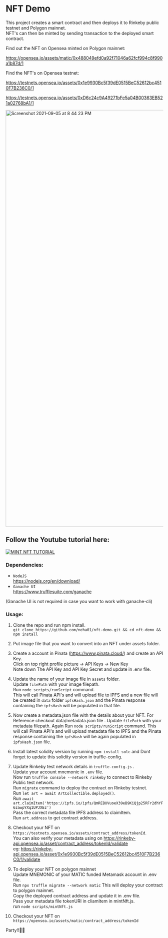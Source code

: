 # NFT Demo

This project creates a smart contract and then deploys it to Rinkeby public testnet and Polygon mainnet.  
NFT's can then be minted by sending transaction to the deployed smart contract.

Find out the NFT on Opensea minted on Polygon mainnet:

https://opensea.io/assets/matic/0x488049efd0a92f71046a62fcf994c8f990a1b87d/1

Find the NFT's on Opensea testnet:

https://testnets.opensea.io/assets/0x1e9930Bc5f39dE0515BeC52612bc4510F7B236C0/1

https://testnets.opensea.io/assets/0xD6c24c9A49271bFe5a04B00363EB521a02768bA1/1

<img width="1332" alt="Screenshot 2021-09-05 at 8 44 23 PM" src="https://user-images.githubusercontent.com/4893002/132132564-b0fb8524-3035-4e61-85db-17e5fda1fad6.png">

## Follow the Youtube tutorial here:

[![MINT NFT TUTORIAL](https://img.youtube.com/vi/axdymRYSHTs/0.jpg)](https://www.youtube.com/watch?v=axdymRYSHTs)

### Dependencies:

- `NodeJS`  
  https://nodejs.org/en/download/
- `Ganache UI`  
  https://www.trufflesuite.com/ganache

(Ganache UI is not required in case you want to work with ganache-cli)

### Usage:

1. Clone the repo and run npm install.  
   `git clone https://github.com/neha01/nft-demo.git && cd nft-demo && npm install`

2. Put image file that you want to convert into an NFT under assets folder.

3. Create a account in Pinata (https://www.pinata.cloud/) and create an API Key.  
   Click on top right profile picture -> API Keys -> New Key  
   Note down The API Key and API Key Secret and update in .env file.

4. Update the name of your image file in `assets` folder.  
   Update `filePath` with your image filepath.  
   Run `node scripts/runScript` command.  
   This will call Pinata API's and will upload file to IPFS and a new file will be created in `data` folder `ipfsHash.json` and the
   Pinata response containing the `ipfsHash` will be populated in that file.

5. Now create a metadata.json file with the details about your NFT. For Reference checkout data/metadata.json file .
   Update `filePath` with your metadata filepath.
   Again Run `node scripts/runScript` command.
   This will call Pinata API's and will upload metadata file to IPFS and the Pinata response containing the `ipfsHash` will be again populated in `ipfsHash.json` file.

6. Install latest solidity version by running `npm install solc` and Dont forget to update this solidity version in truffle-config.

7. Update Rinkeby test network details in `truffle-config.js` .  
   Update your account mnemonic in `.env` file.  
   Now run `truffle console --network rinkeby` to connect to Rinkeby Public test network.  
   Run `migrate` command to deploy the contract on Rinkeby testnet.  
   Run `let art = await ArtCollectible.deployed()`.  
   Run `await art.claimItem('https://ipfs.io/ipfs/QmREBUVuoeX39eB9KiQjp25RFr2dhYF6zawpYXq1UPJXEz')`  
   Pass the correct metadata file IPFS address to claimItem.  
   Run `art.address` to get contract address.

8. Checkout your NFT on
   `https://testnets.opensea.io/assets/contract_address/tokenId`.  
    You can also verify your metadata using on https://rinkeby-api.opensea.io/asset/contract_address/tokenId/validate  
    eg: https://rinkeby-api.opensea.io/asset/0x1e9930Bc5f39dE0515BeC52612bc4510F7B236C0/1/validate

9. To deploy your NFT on polygon mainnet  
   Update MNEMONIC of your MATIC funded Metamask account in .env file.   
   Run `npx truffle migrate --network matic`
   This will deploy your contract to polygon mainnet.    
   Copy the deployed contract address and update it in .env file.  
   Pass your metadata file tokenURI in cliamItem in mintNft.js.   
   run `node scripts/mintNft.js`  

10. Checkout your NFT on
    `https://opensea.io/assets/matic/contract_address/tokenId`

Party!!🥳🥳
